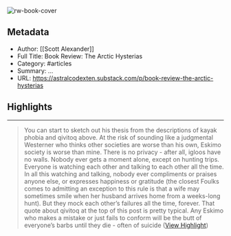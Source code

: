 ![rw-book-cover](https://readwise-assets.s3.amazonaws.com/media/uploaded_book_covers/profile_111460/https3A2F2Fsubstack-post-media.s3.amazonaws.com2Fpu_8o04JNd.webp)

## Metadata
- Author: [[Scott Alexander]]
- Full Title: Book Review: The Arctic Hysterias
- Category: #articles
- Summary: ...
- URL: https://astralcodexten.substack.com/p/book-review-the-arctic-hysterias

## Highlights
***

> You can start to sketch out his thesis from the descriptions of kayak phobia and qivitoq above. At the risk of sounding like a judgmental Westerner who thinks other societies are worse than his own, Eskimo society is worse than mine. There is no privacy - after all, igloos have no walls. Nobody ever gets a moment alone, except on hunting trips. Everyone is watching each other and talking to each other all the time. In all this watching and talking, nobody ever compliments or praises anyone else, or expresses happiness or gratitude (the closest Foulks comes to admitting an exception to this rule is that a wife may sometimes smile when her husband arrives home from a weeks-long hunt). But they mock each other’s failures all the time, forever. That quote about qivitoq at the top of this post is pretty typical. Any Eskimo who makes a mistake or just fails to conform will be the butt of everyone’s barbs until they die - often of suicide ([View Highlight](https://read.readwise.io/read/01gy00crskfhw24evvrhk1e9z4))


